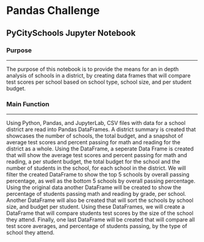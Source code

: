 # Pandas Challenge
## PyCitySchools Jupyter Notebook


### Purpose
-----------------------------------------------------------------------------------
The purpose of this notebook is to provide the means for an in depth analysis of schools in a district, by creating data frames that will compare test scores per school based on school type, school size, and per student budget.

### Main Function
-----------------------------------------------------------------------------------

Using Python, Pandas, and JupyterLab, CSV files with data for a school district are read into Pandas DataFrames. A district summary is created that showcases the number of schools, the total budget, and a snapshot of average test scores and percent passing for math and reading for the district as a whole. Using the DataFrame, a seperate Data Frame is created that will show the average test scores and percent passing for math and reading, a per student budget, the total budget for the school and the number of students in the school, for each school in the district. We will filter the created DataFrame to show the top 5 schools by overall passing percentage, as well as the bottom 5 schools by overall passing percentage. Using the original data another DataFrame will be created to show the percentage of students passing math and reading by grade, per school. Another DataFrame will also be created that will sort the schools by school size, and budget per student. Using these DataFrames, we will create a DataFrame that will compare students test scores by the size of the school they attend. Finally, one last DataFrame will be created that will compare all test score averages, and percentage of students passing, by the type of school they attend.
